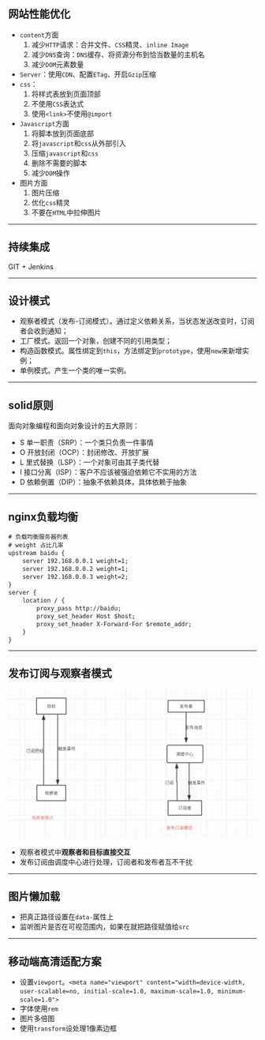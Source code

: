 <a id="网站性能优化"></a>

## 网站性能优化

* `content`方面
  1.  减少`HTTP`请求：合并文件、`CSS`精灵、`inline Image`
  2.  减少`DNS`查询：`DNS`缓存、将资源分布到恰当数量的主机名
  3.  减少`DOM`元素数量
* `Server`：使用`CDN`、配置`ETag`、开启`Gzip`压缩
* `css`：
  1.  将样式表放到页面顶部
  2.  不使用`CSS`表达式
  3.  使用`<link>`不使用`@import`
* `Javascript`方面
  1.  将脚本放到页面底部
  2.  将`javascript`和`css`从外部引入
  3.  压缩`javascript`和`css`
  4.  删除不需要的脚本
  5.  减少`DOM`操作
* 图片方面
  1.  图片压缩
  2.  优化`css`精灵
  3.  不要在`HTML`中拉伸图片

---

<a id="持续集成"></a>

## 持续集成

GIT + Jenkins

---

<a id="设计模式"></a>

## 设计模式

* 观察者模式（发布-订阅模式）。通过定义依赖关系，当状态发送改变时，订阅者会收到通知；
* 工厂模式。返回一个对象，创建不同的引用类型；
* 构造函数模式。属性绑定到`this`，方法绑定到`prototype`，使用`new`来新增实例；
* 单例模式。产生一个类的唯一实例。

---

<a id="solid原则"></a>

## solid原则

面向对象编程和面向对象设计的五大原则：

* S 单一职责（SRP）：一个类只负责一件事情
* O 开放封闭（OCP）：封闭修改、开放扩展
* L 里式替换（LSP）：一个对象可由其子类代替
* I 接口分离（ISP）：客户不应该被强迫依赖它不实用的方法
* D 依赖倒置（DIP）：抽象不依赖具体，具体依赖于抽象

---

## nginx负载均衡

```t
# 负载均衡服务器列表
# weight 占比几率
upstream baidu {
    server 192.168.0.0.1 weight=1;
    server 192.168.0.0.2 weight=1;
    server 192.168.0.0.3 weight=2;
}
server {
    location / {
        proxy_pass http://baidu;
        proxy_set_header Host $host;
        proxy_set_header X-Forward-For $remote_addr;
    }
}
```

---

<a id="发布订阅与观察者模式"></a>

## 发布订阅与观察者模式

![](asset/pub-sub.png)

* 观察者模式中**观察者和目标直接交互**
* 发布订阅由调度中心进行处理，订阅者和发布者互不干扰

---

<a id="图片懒加载"></a>

## 图片懒加载

* 把真正路径设置在`data-`属性上
* 监听图片是否在可视范围内，如果在就把路径赋值给`src`

---

<a id="移动端高清适配方案"></a>

## 移动端高清适配方案

* 设置`viewport`。`<meta name="viewport" content="width=device-width, user-scalable=no, initial-scale=1.0, maximum-scale=1.0, minimum-scale=1.0">`
* 字体使用`rem`
* 图片多倍图
* 使用`transform`设处理1像素边框